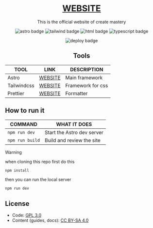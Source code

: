 <div align=center>

# [WEBSITE](https://createmastery.org)

This is the official website of create mastery

![astro badge](https://img.shields.io/badge/Astro-0C1222?style=for-the-badge&logo=astro&logoColor=FDFDFE)
![tailwind badge](https://img.shields.io/badge/Tailwind_CSS-38B2AC?style=for-the-badge&logo=tailwind-css&logoColor=white)
![html badge](https://img.shields.io/badge/HTML5-E34F26?style=for-the-badge&logo=html5&logoColor=white)
![typescript badge](https://img.shields.io/badge/TypeScript-007ACC?style=for-the-badge&logo=typescript&logoColor=white)

![deploy badge](https://img.shields.io/github/actions/workflow/status/Create-Mastery/website/ci-cd.yml?branch=main&style=for-the-badge&logo=github&logoColor=white)

## Tools

| TOOL | LINK | DESCRIPTION |
|-|-|-|
| Astro | [WEBSITE](https://astro.build) | Main framework |
| Tailwindcss | [WEBSITE](https://tailwindcss.com) | Framework for css |
| Prettier | [WEBSITE](https://prettier.io/) | Formatter |

</div>

## How to run it

| COMMAND         | WHAT IT DOES               |
| --------------- | -------------------------- |
| `npm run dev`   | Start the Astro dev server |
| `npm run build` | Build and review the site  |

> [!WARNING]
> when cloning this repo first do this
> ```bash
> npm install
> ```
> then you can run the local server
> ```bash
> npm run dev
> ```

## License

- Code: [GPL 3.0](./LICENSE)  
- Content (guides, docs): [CC BY-SA 4.0](https://creativecommons.org/licenses/by-sa/4.0/)
